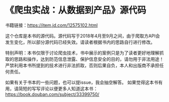 《爬虫实战：从数据到产品》源代码
===========================

书籍链接：https://item.jd.com/12575102.html

这个仓库是本书的源代码。源代码写于2018年4月至9月之间，由于爬取方API会发生变化，所以部分源代码已经失效。请读者根据书内的思路自行进行修改。

特别声明：本书仅限于讨论爬虫技术，书中展示的案例只是为了读者更好地理解抓取的思路和操作，达到防范信息泄露、保护信息安全的目的，请勿用于非法用途！严禁利用本书所提到的技术进行非法抓取，否则后果自负，本人和出版商不承担任何责任。

如果有关于书本的一些问题，也可以提issue，我会抽空解答。
如果觉得这本书有用，请简短的写写评论以便更多人知道这本书： https://book.douban.com/subject/33399750/
